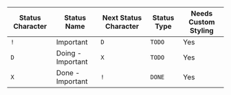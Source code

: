 <!-- placeholder to force blank line before table -->

|  Status Character | Status Name | Next Status Character | Status Type | Needs Custom Styling |
|  ----- | ----- | ----- | ----- | ----- |
|  `!` | Important | `D` | `TODO` | Yes |
|  `D` | Doing - Important | `X` | `TODO` | Yes |
|  `X` | Done - Important | `!` | `DONE` | Yes |


<!-- placeholder to force blank line after table -->
